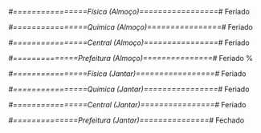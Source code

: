 
*#================Física (Almoço)=================#*
Feriado


*#================Química (Almoço)================#*
Feriado

*#================Central (Almoço)================#*
Feriado


*#==============Prefeitura (Almoço)===============#*
Feriado
%

*#================Física (Jantar)=================#*
Feriado


*#================Química (Jantar)================#*
Feriado

*#================Central (Jantar)================#*
Feriado


*#==============Prefeitura (Jantar)===============#*
Fechado

